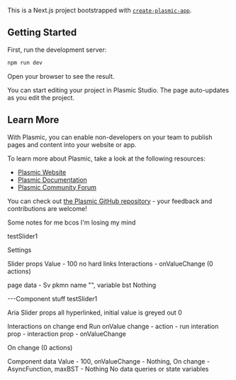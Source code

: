 This is a Next.js project bootstrapped with [`create-plasmic-app`](https://www.npmjs.com/package/create-plasmic-app).

## Getting Started

First, run the development server:

```bash
npm run dev
```

Open your browser to see the result.

You can start editing your project in Plasmic Studio. The page auto-updates as you edit the project.

## Learn More

With Plasmic, you can enable non-developers on your team to publish pages and content into your website or app.

To learn more about Plasmic, take a look at the following resources:

- [Plasmic Website](https://www.plasmic.app/)
- [Plasmic Documentation](https://docs.plasmic.app/learn/)
- [Plasmic Community Forum](https://forum.plasmic.app/)

You can check out [the Plasmic GitHub repository](https://github.com/plasmicapp/plasmic) - your feedback and contributions are welcome!




Some notes for me bcos I'm losing my mind 

testSlider1

Settings

Slider props 
Value - 100 
no hard links 
Interactions - onValueChange (0 actions)

page data - Sv pkmn name "", variable bst Nothing

---Component stuff
testSlider1

Aria Slider props 
all hyperlinked, initial value is greyed out 0

Interactions
on change end
Run onValue change - action - run interation prop - interaction prop - onValueChange

On change (0 actions)


Component data
Value - 100, onValueChange - Nothing, On change - AsyncFunction, maxBST - Nothing
No data queries or state variables 
